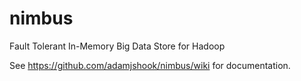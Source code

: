 nimbus
======

Fault Tolerant In-Memory Big Data Store for Hadoop

See https://github.com/adamjshook/nimbus/wiki for documentation.
